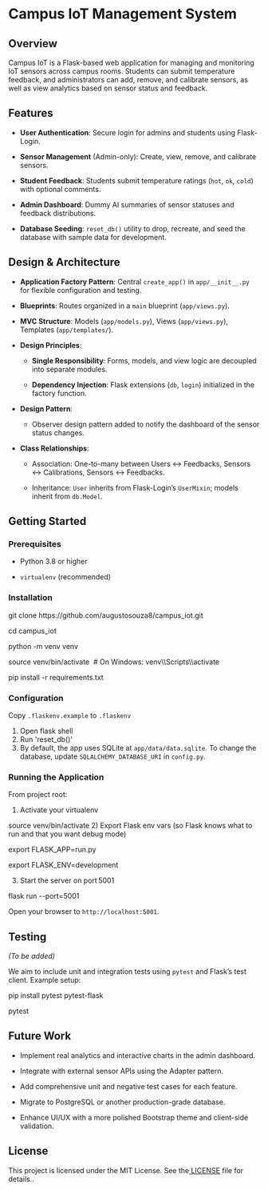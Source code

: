 # **Campus IoT Management System**

## **Overview**

Campus IoT is a Flask-based web application for managing and monitoring IoT sensors across campus rooms. Students can submit temperature feedback, and administrators can add, remove, and calibrate sensors, as well as view analytics based on sensor status and feedback.


## **Features**

- **User Authentication**: Secure login for admins and students using Flask-Login.

- **Sensor Management** (Admin-only): Create, view, remove, and calibrate sensors.

- **Student Feedback**: Students submit temperature ratings (`hot`, `ok`, `cold`) with optional comments.

- **Admin Dashboard**: Dummy AI summaries of sensor statuses and feedback distributions.

- **Database Seeding**: `reset_db()` utility to drop, recreate, and seed the database with sample data for development.


## **Design & Architecture**

- **Application Factory Pattern**: Central `create_app()` in `app/__init__.py` for flexible configuration and testing.

- **Blueprints**: Routes organized in a `main` blueprint (`app/views.py`).

- **MVC Structure**: Models (`app/models.py`), Views (`app/views.py`), Templates (`app/templates/`).

- **Design Principles**:

  - **Single Responsibility**: Forms, models, and view logic are decoupled into separate modules.

  - **Dependency Injection**: Flask extensions (`db`, `login`) initialized in the factory function.

- **Design Pattern**:

  - Observer design pattern added to notify the dashboard of the sensor status changes.

- **Class Relationships**:

  - Association: One-to-many between Users ↔ Feedbacks, Sensors ↔ Calibrations, Sensors ↔ Feedbacks.

  - Inheritance: `User` inherits from Flask-Login’s `UserMixin`; models inherit from `db.Model`.


## **Getting Started**

### **Prerequisites**

- Python 3.8 or higher

- `virtualenv` (recommended)


### **Installation**

git clone https\://github.com/augustosouza8/campus\_iot.git

cd campus\_iot

python -m venv venv

source venv/bin/activate  # On Windows: venv\\\Scripts\\\activate

pip install -r requirements.txt


### **Configuration**

Copy `.flaskenv.example` to `.flaskenv`

1. Open flask shell
2. Run 'reset_db()'
3. By default, the app uses SQLite at `app/data/data.sqlite`. To change the database, update `SQLALCHEMY_DATABASE_URI` in `config.py`.

### **Running the Application**

From project root:
1) Activate your virtualenv

source venv/bin/activate
2) Export Flask env vars (so Flask knows what to run and that you want debug mode)

export FLASK_APP=run.py

export FLASK_ENV=development

3) Start the server on port 5001

flask run --port=5001


Open your browser to `http://localhost:5001`.


## **Testing**

_(To be added)_

We aim to include unit and integration tests using `pytest` and Flask’s test client. Example setup:

pip install pytest pytest-flask

pytest


## **Future Work**

- Implement real analytics and interactive charts in the admin dashboard.

- Integrate with external sensor APIs using the Adapter pattern.

- Add comprehensive unit and negative test cases for each feature.

- Migrate to PostgreSQL or another production-grade database.

- Enhance UI/UX with a more polished Bootstrap theme and client-side validation.


## **License**

This project is licensed under the MIT License. See the[ LICENSE](https://chatgpt.com/c/LICENSE) file for details..
